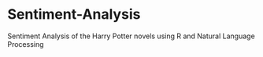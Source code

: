 # Sentiment-Analysis
Sentiment Analysis of the Harry Potter novels using R and Natural Language Processing
